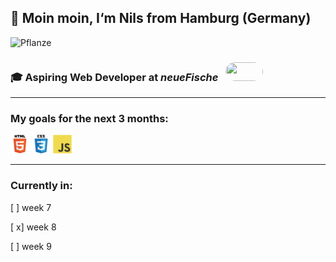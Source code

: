 ## 🌿 Moin moin, I‘m Nils from Hamburg (Germany)

![Pflanze](https://user-images.githubusercontent.com/125801955/236850362-d1336789-fe62-4eea-8abc-2af267625983.png)

### 🎓 Aspiring Web Developer at _neueFische_ &nbsp;&nbsp;<a href="https://www.neuefische.de" target="_blank"><img src="https://images.ctfassets.net/m8n66tuamygx/4hT1EuV1z7nnYGOBXOEWPz/006bf4419464bb53cffcaacb85f84199/metaimage.png" width="60" height="30" style="border-radius: 18px">
</a>

---


### My goals for the next 3 months:

  <img src="https://raw.githubusercontent.com/devicons/devicon/master/icons/html5/html5-original-wordmark.svg" width="30" height="30">
  <img src="https://raw.githubusercontent.com/devicons/devicon/master/icons/css3/css3-original-wordmark.svg" width="30" height="30">
  <img src="https://raw.githubusercontent.com/devicons/devicon/master/icons/javascript/javascript-original.svg" width="30" height="30">

 


---
### Currently in:

[ ] week 7

[ x] week 8

[ ] week 9

